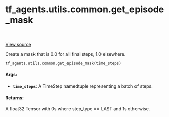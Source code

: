 <div itemscope itemtype="http://developers.google.com/ReferenceObject">
<meta itemprop="name" content="tf_agents.utils.common.get_episode_mask" />
<meta itemprop="path" content="Stable" />
</div>

# tf_agents.utils.common.get_episode_mask

<table class="tfo-notebook-buttons tfo-api" align="left">
</table>

<a target="_blank" href="https://github.com/tensorflow/agents/tree/master/tf_agents/utils/common.py">View
source</a>

Create a mask that is 0.0 for all final steps, 1.0 elsewhere.

``` python
tf_agents.utils.common.get_episode_mask(time_steps)
```



<!-- Placeholder for "Used in" -->

#### Args:

* <b>`time_steps`</b>: A TimeStep namedtuple representing a batch of steps.


#### Returns:

A float32 Tensor with 0s where step_type == LAST and 1s otherwise.
